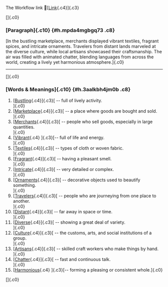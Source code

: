 The Workflow link
👏[[Link](https://www.google.com/url?q=http://www.google.com&sa=D&source=editors&ust=1760802025856643&usg=AOvVaw1EgvsZnBjYPz531gPRYtNN){.c4}]{.c3}

[]{.c0}

### [Paragraph]{.c10} {#h.mpda4mgbgq73 .c8}

[In the bustling marketplace, merchants displayed vibrant textiles,
fragrant spices, and intricate ornaments. Travelers from distant lands
marveled at the diverse culture, while local artisans showcased their
craftsmanship. The air was filled with animated chatter, blending
languages from across the world, creating a lively yet harmonious
atmosphere.]{.c0}

------------------------------------------------------------------------

[]{.c0}

### [Words & Meanings]{.c10} {#h.3aalkbh4jm0b .c8}

1.  [[Bustling](https://www.google.com/url?q=http://www.google.com&sa=D&source=editors&ust=1760802025857639&usg=AOvVaw3pdRjFRUJb7bAoiEbC37IA){.c4}]{.c3}[ --
    full of lively activity.\
    ]{.c0}
2.  [[Marketplace](https://www.google.com/url?q=http://www.google.com&sa=D&source=editors&ust=1760802025857910&usg=AOvVaw31FK23nr8yR8cuJgDx9igw){.c4}]{.c3}[ --
    a place where goods are bought and sold.\
    ]{.c0}
3.  [[Merchants](https://www.google.com/url?q=http://www.google.com&sa=D&source=editors&ust=1760802025858149&usg=AOvVaw0_fjmm_nxlmx5AVLMHfwaa){.c4}]{.c3}[ --
    people who sell goods, especially in large quantities.\
    ]{.c0}
4.  [[Vibrant](https://www.google.com/url?q=http://www.google.com&sa=D&source=editors&ust=1760802025858316&usg=AOvVaw1gVq2Dwvc27wqRZc5bjPqp){.c4}
    ]{.c3}[-- full of life and energy.\
    ]{.c0}
5.  [[Textiles](https://www.google.com/url?q=http://www.google.com&sa=D&source=editors&ust=1760802025858533&usg=AOvVaw0yP5GlE1yclEV-7IpoEKWg){.c4}]{.c3}[ --
    types of cloth or woven fabric.\
    ]{.c0}
6.  [[Fragrant](https://www.google.com/url?q=http://www.google.com&sa=D&source=editors&ust=1760802025858745&usg=AOvVaw1-Ar4l4Ao-m7BX8kJ2zXkW){.c4}]{.c3}[ --
    having a pleasant smell.\
    ]{.c0}
7.  [[Intricate](https://www.google.com/url?q=http://www.google.com&sa=D&source=editors&ust=1760802025858876&usg=AOvVaw3WBi-wjro4bTKzsUuyk-v1){.c4}]{.c3}[ --
    very detailed or complex.\
    ]{.c0}
8.  [[Ornaments](https://www.google.com/url?q=http://www.google.com&sa=D&source=editors&ust=1760802025859000&usg=AOvVaw2Z1DlcyurmZt7uqF_Nu4s6){.c4}]{.c3}[ --
    decorative objects used to beautify something.\
    ]{.c0}
9.  [[Travelers](https://www.google.com/url?q=http://www.google.com&sa=D&source=editors&ust=1760802025859139&usg=AOvVaw1xSTT-iXwkufDdu8qr_Zm_){.c4}]{.c3}[ --
    people who are journeying from one place to another.\
    ]{.c0}
10. [[Distant](https://www.google.com/url?q=http://www.google.com&sa=D&source=editors&ust=1760802025859284&usg=AOvVaw1di_o9S8TVNxyk6XIzfB8l){.c4}]{.c3}[ --
    far away in space or time.\
    ]{.c0}
11. [[Diverse](https://www.google.com/url?q=http://www.google.com&sa=D&source=editors&ust=1760802025859397&usg=AOvVaw0lwQbv8j6XM1HsciTT2NoU){.c4}]{.c3}[ --
    showing a great deal of variety.\
    ]{.c0}
12. [[Culture](https://www.google.com/url?q=http://www.google.com&sa=D&source=editors&ust=1760802025859520&usg=AOvVaw3IAldHboD1iWFgbwTfdPRT){.c4}]{.c3}[ --
    the customs, arts, and social institutions of a group.\
    ]{.c0}
13. [[Artisans](https://www.google.com/url?q=http://www.google.com&sa=D&source=editors&ust=1760802025859658&usg=AOvVaw3m-0i4BHq2mkJg7WNhzDPN){.c4}]{.c3}[ --
    skilled craft workers who make things by hand.\
    ]{.c0}
14. [[Chatter](https://www.google.com/url?q=http://www.google.com&sa=D&source=editors&ust=1760802025859854&usg=AOvVaw2a0fA6pCozDHzbgIZTbE3t){.c4}]{.c3}[ --
    fast and continuous talk.\
    ]{.c0}
15. [[Harmonious](https://www.google.com/url?q=http://www.google.com&sa=D&source=editors&ust=1760802025859983&usg=AOvVaw0GbFWWhEaWNoKh5Dbp1vl1){.c4}
    ]{.c3}[-- forming a pleasing or consistent whole.]{.c0}

[]{.c0}
